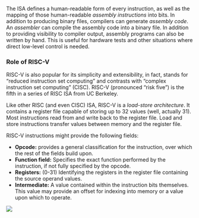 The ISA defines a human-readable form of every instruction, as well as the mapping of those human-readable _assembly instructions_ into bits. In addition to producing binary files, compilers can generate _assembly code_. An _assembler_ can compile the assembly code into a binary file. In addition to providing visibility to compiler output, assembly programs can also be written by hand. This is useful for hardware tests and other situations where direct low-level control is needed.

### Role of RISC-V

RISC-V is also popular for its simplicity and extensibility, in fact, stands for “reduced instruction set computing” and contrasts with “complex instruction set computing” (CISC). RISC-V (pronounced “risk five”) is the fifth in a series of RISC ISA from UC Berkeley.

Like other RISC (and even CISC) ISA, RISC-V is a _load-store architecture_. It contains a register file capable of storing up to 32 values (well, actually 31). Most instructions read from and write back to the register file. Load and store instructions transfer values between memory and the register file.

RISC-V instructions might provide the following fields:

- **Opcode:** provides a general classification for the instruction, over which the rest of the fields build upon.
- **Function field:** Specifies the exact function performed by the instruction, if not fully specified by the opcode.
- **Registers:** (0-31) Identifying the registers in the register file containing the source operand values.
- **Intermediate:** A value contained within the instruction bits themselves. This value may provide an offset for indexing into memory or a value upon which to operate.

![](https://i.imgur.com/yMYI4VS.png)
